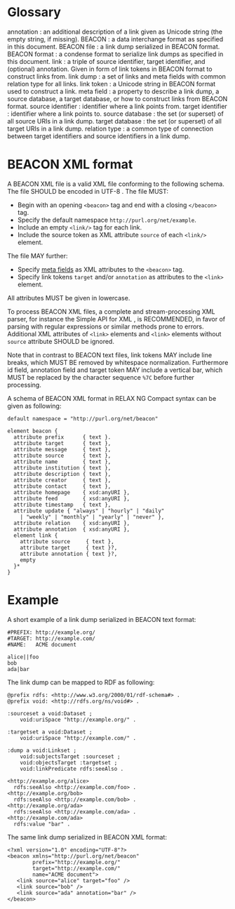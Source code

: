 # Glossary

annotation
  : an additional description of a link given as Unicode string 
    (the empty string, if missing).
BEACON
  : a data interchange format as specified in this document.
BEACON file
  : a link dump serialized in BEACON format.
BEACON format
  : a condense format to serialize link dumps as specified in this document. 
link
  : a triple of source identifier, target identifier, and (optional) annotation. Given in
    form of link tokens in BEACON format to construct links from.
link dump
  : a set of links and meta fields with common relation type for all links.
link token
  : a Unicode string in BEACON format used to construct a link.
meta field
  : a property to describe a link dump, a source database, a target database, or
    how to construct links from BEACON format.
source identifier
  : identifier where a link points from.
target identifier
  : identifier where a link points to.
source database
  : the set (or superset) of all source URIs in a link dump.
target database
  : the set (or superset) of all target URIs in a link dump.
relation type
  : a common type of connection between target identifiers and source identifiers in a link dump.

# BEACON XML format

A BEACON XML file is a valid XML file conforming to the following schema. The
file SHOULD be encoded in UTF-8 [](#RFC3629). The file MUST:

  * Begin with an opening `<beacon>` tag and end with a closing `</beacon>` tag.
  * Specify the default namespace `http://purl.org/net/example`.
  * Include an empty `<link/>` tag for each link.
  * Include the source token as XML attribute `source` of each `<link/>` element.

The file MAY further:

  * Specify [meta fields](#meta-fields) as XML attributes to the `<beacon>` tag.
  * Specify link tokens `target` and/or `annotation` as attributes to the 
    `<link>` element.

All attributes MUST be given in lowercase. 

To process BEACON XML files, a complete and stream-processing XML parser, for
instance the Simple API for XML [](#SAX), is RECOMMENDED, in favor of parsing
with regular expressions or similar methods prone to errors.  Additional XML
attributes of `<link>` elements and `<link>` elements without `source`
attribute SHOULD be ignored.

Note that in contrast to BEACON text files, link tokens MAY include line
breaks, which MUST BE removed by whitespace normalization. Furthermore id field,
annotation field and target token MAY include a vertical bar, which MUST be replaced
by the character sequence `%7C` before further processing.

A schema of BEACON XML format in RELAX NG Compact syntax [](#RELAX-NGC) can be
given as following:

    default namespace = "http://purl.org/net/beacon"

    element beacon {
      attribute prefix      { text }.
      attribute target      { text },
      attribute message     { text },
      attribute source      { text },
      attribute name        { text },
      attribute institution { text },
      attribute description { text },
      attribute creator     { text },
      attribute contact     { text },
      attribute homepage    { xsd:anyURI },
      attribute feed        { xsd:anyURI },
      attribute timestamp   { text },
      attribute update { "always" | "hourly" | "daily" 
        | "weekly" | "monthly" | "yearly" | "never" },
      attribute relation    { xsd:anyURI },
      attribute annotation  { xsd:anyURI },
      element link {
        attribute source     { text },
        attribute target     { text }?,
        attribute annotation { text }?,
        empty
      }*
    }

# Example

A short example of a link dump serialized in BEACON text format:

    #PREFIX: http://example.org/
    #TARGET: http://example.com/
    #NAME:   ACME document

    alice||foo
    bob
    ada|bar

The link dump can be mapped to RDF as following:

    @prefix rdfs: <http://www.w3.org/2000/01/rdf-schema#> .
    @prefix void: <http://rdfs.org/ns/void#> .

    :sourceset a void:Dataset ;
        void:uriSpace "http://example.org/" .

    :targetset a void:Dataset ;
	    void:uriSpace "http://example.com/" .

    :dump a void:Linkset ;
        void:subjectsTarget :sourceset ;
        void:objectsTarget :targetset ;
        void:linkPredicate rdfs:seeAlso .

    <http://example.org/alice> 
      rdfs:seeAlso <http://example.com/foo> . 
    <http://example.org/bob> 
      rdfs:seeAlso <http://example.com/bob> . 
    <http://example.org/ada> 
      rdfs:seeAlso <http://example.com/ada> . 
    <http://example.com/ada> 
      rdfs:value "bar" .

The same link dump serialized in BEACON XML format:

    <?xml version="1.0" encoding="UTF-8"?>
    <beacon xmlns="http://purl.org/net/beacon" 
            prefix="http://example.org/"
            target="http://example.com/"
            name="ACME document">
       <link source="alice" target="foo" />
       <link source="bob" />
       <link source="ada" annotation="bar" />
    </beacon>


